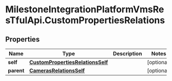 # MilestoneIntegrationPlatformVmsResTfulApi.CustomPropertiesRelations

## Properties
Name | Type | Description | Notes
------------ | ------------- | ------------- | -------------
**self** | [**CustomPropertiesRelationsSelf**](CustomPropertiesRelationsSelf.md) |  | [optional] 
**parent** | [**CamerasRelationsSelf**](CamerasRelationsSelf.md) |  | [optional] 

